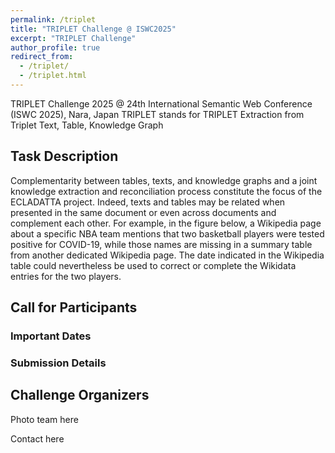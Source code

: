 ```yaml
---
permalink: /triplet
title: "TRIPLET Challenge @ ISWC2025"
excerpt: "TRIPLET Challenge"
author_profile: true
redirect_from: 
  - /triplet/
  - /triplet.html
---
```


TRIPLET Challenge 2025 @ 24th International Semantic Web Conference (ISWC 2025), Nara, Japan
TRIPLET stands for TRIPLET Extraction from Triplet Text, Table, Knowledge Graph

## Task Description

Complementarity between tables, texts, and knowledge graphs and a joint knowledge extraction and reconciliation process constitute the focus of the ECLADATTA project.
Indeed, texts and tables may be related when presented in the same document or even across documents and complement each other.
For example, in the figure below, a Wikipedia page about a specific NBA team mentions that two basketball players were tested positive for COVID-19, while those names are missing in a summary table from another dedicated Wikipedia page. The date indicated in the Wikipedia table could nevertheless be used to correct or complete the Wikidata entries for the two players.

## Call for Participants

### Important Dates

### Submission Details

## Challenge Organizers

Photo team here

Contact here 

